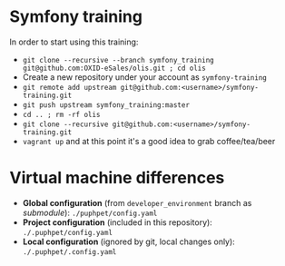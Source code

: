 # Symfony training

In order to start using this training:

* `git clone --recursive --branch symfony_training git@github.com:OXID-eSales/olis.git ; cd olis`
* Create a new repository under your account as `symfony-training`
* `git remote add upstream git@github.com:<username>/symfony-training.git`
* `git push upstream symfony_training:master`
* `cd .. ; rm -rf olis`
* `git clone --recursive git@github.com:<username>/symfony-training.git`
* `vagrant up` and at this point it's a good idea to grab coffee/tea/beer

# Virtual machine differences

* **Global configuration** (from `developer_environment` branch as *submodule*): `./puphpet/config.yaml`
* **Project configuration** (included in this repository): `./.puphpet/config.yaml`
* **Local configuration** (ignored by git, local changes only): `./.puphpet/.config.yaml`

